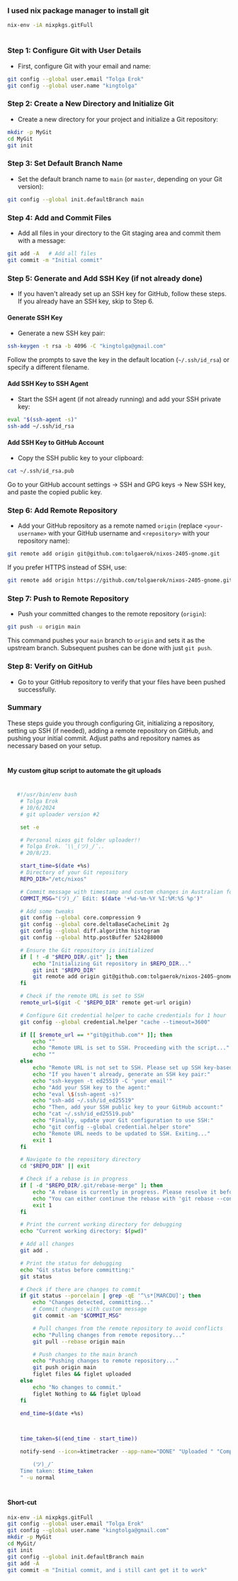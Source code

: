 ### I used nix package manager to install git

```bash
nix-env -iA nixpkgs.gitFull
```

#

### Step 1: Configure Git with User Details

- First, configure Git with your email and name:
```bash
git config --global user.email "Tolga Erok"
git config --global user.name "kingtolga"
```

### Step 2: Create a New Directory and Initialize Git

- Create a new directory for your project and initialize a Git repository:

```bash
mkdir -p MyGit
cd MyGit
git init
```

### Step 3: Set Default Branch Name

- Set the default branch name to `main` (or `master`, depending on your Git version):

```bash
git config --global init.defaultBranch main
```

### Step 4: Add and Commit Files

- Add all files in your directory to the Git staging area and commit them with a message:

```bash
git add -A   # Add all files
git commit -m "Initial commit"
```

### Step 5: Generate and Add SSH Key (if not already done)

- If you haven't already set up an SSH key for GitHub, follow these steps. If you already have an SSH key, skip to Step 6.

#### Generate SSH Key
- Generate a new SSH key pair:
```bash
ssh-keygen -t rsa -b 4096 -C "kingtolga@gmail.com"
```
Follow the prompts to save the key in the default location (`~/.ssh/id_rsa`) or specify a different filename.

#### Add SSH Key to SSH Agent
- Start the SSH agent (if not already running) and add your SSH private key:
```bash
eval "$(ssh-agent -s)"
ssh-add ~/.ssh/id_rsa
```

#### Add SSH Key to GitHub Account
- Copy the SSH public key to your clipboard:
```bash
cat ~/.ssh/id_rsa.pub   
```
Go to your GitHub account settings -> SSH and GPG keys -> New SSH key, and paste the copied public key.

### Step 6: Add Remote Repository

- Add your GitHub repository as a remote named `origin` (replace `<your-username>` with your GitHub username and `<repository>` with your repository name):
```bash
git remote add origin git@github.com:tolgaerok/nixos-2405-gnome.git
```
If you prefer HTTPS instead of SSH, use:
```bash
git remote add origin https://github.com/tolgaerok/nixos-2405-gnome.git
```

### Step 7: Push to Remote Repository

- Push your committed changes to the remote repository (`origin`):
```bash
git push -u origin main
```
This command pushes your `main` branch to `origin` and sets it as the upstream branch. Subsequent pushes can be done with just `git push`.

### Step 8: Verify on GitHub

- Go to your GitHub repository to verify that your files have been pushed successfully.

### Summary

These steps guide you through configuring Git, initializing a repository, setting up SSH (if needed), adding a remote repository on GitHub, and pushing your initial commit. Adjust paths and repository names as necessary based on your setup.

#

#### My custom gitup script to automate the git uploads

#


```bash
   #!/usr/bin/env bash
    # Tolga Erok
    # 10/6/2024
    # git uploader version #2

    set -e

    # Personal nixos git folder uploader!!
    # Tolga Erok. ¯\\_(ツ)_/¯..
    # 20/8/23.

    start_time=$(date +%s)
    # Directory of your Git repository
    REPO_DIR="/etc/nixos"

    # Commit message with timestamp and custom changes in Australian format..
    COMMIT_MSG="(ツ)_/¯ Edit: $(date '+%d-%m-%Y %I:%M:%S %p')"

    # Add some tweaks
    git config --global core.compression 9
    git config --global core.deltaBaseCacheLimit 2g
    git config --global diff.algorithm histogram
    git config --global http.postBuffer 524288000

    # Ensure the Git repository is initialized
    if [ ! -d "$REPO_DIR/.git" ]; then
        echo "Initializing Git repository in $REPO_DIR..."
        git init "$REPO_DIR"
        git remote add origin git@github.com:tolgaerok/nixos-2405-gnome.git
    fi

    # Check if the remote URL is set to SSH
    remote_url=$(git -C "$REPO_DIR" remote get-url origin)

    # Configure Git credential helper to cache credentials for 1 hour
    git config --global credential.helper "cache --timeout=3600"

    if [[ $remote_url == *"git@github.com"* ]]; then
        echo ""
        echo "Remote URL is set to SSH. Proceeding with the script..." | lolcat
        echo ""
    else
        echo "Remote URL is not set to SSH. Please set up SSH key-based authentication for the remote repository."
        echo "If you haven't already, generate an SSH key pair:"
        echo "ssh-keygen -t ed25519 -C 'your email'"
        echo "Add your SSH key to the agent:"
        echo "eval \$(ssh-agent -s)"
        echo "ssh-add ~/.ssh/id_ed25519"
        echo "Then, add your SSH public key to your GitHub account:"
        echo "cat ~/.ssh/id_ed25519.pub"
        echo "Finally, update your Git configuration to use SSH:"
        echo "git config --global credential.helper store"
        echo "Remote URL needs to be updated to SSH. Exiting..."
        exit 1
    fi

    # Navigate to the repository directory
    cd "$REPO_DIR" || exit

    # Check if a rebase is in progress
    if [ -d "$REPO_DIR/.git/rebase-merge" ]; then
        echo "A rebase is currently in progress. Please resolve it before running this script."
        echo "You can either continue the rebase with 'git rebase --continue' or abort it with 'git rebase --abort'."
        exit 1
    fi

    # Print the current working directory for debugging
    echo "Current working directory: $(pwd)"

    # Add all changes
    git add .

    # Print the status for debugging
    echo "Git status before committing:"
    git status

    # Check if there are changes to commit
    if git status --porcelain | grep -qE '^\s*[MARCDU]'; then
        echo "Changes detected, committing..."
        # Commit changes with custom message
        git commit -am "$COMMIT_MSG"

        # Pull changes from the remote repository to avoid conflicts
        echo "Pulling changes from remote repository..."
        git pull --rebase origin main

        # Push changes to the main branch
        echo "Pushing changes to remote repository..."
        git push origin main
        figlet files && figlet uploaded
    else
        echo "No changes to commit."
        figlet Nothing to && figlet Upload
    fi        

    end_time=$(date +%s)

    

    time_taken=$((end_time - start_time))

    notify-send --icon=ktimetracker --app-name="DONE" "Uploaded " "Completed:

        (ツ)_/¯
    Time taken: $time_taken
    " -u normal
```

#

#### Short-cut

```bash
nix-env -iA nixpkgs.gitFull
git config --global user.email "Tolga Erok"
git config --global user.name "kingtolga@gmail.com"
mkdir -p MyGit
cd MyGit/
git init
git config --global init.defaultBranch main
git add -A
git commit -m "Initial commit, and i still cant get it to work"
```
